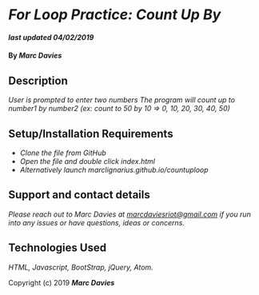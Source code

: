 # _For Loop Practice: Count Up By_

#### _last updated 04/02/2019_

#### By _**Marc Davies**_

## Description

_User is prompted to enter two numbers_
_The program will count up to number1 by number2 (ex: count to 50 by 10 => 0, 10, 20, 30, 40, 50)_

## Setup/Installation Requirements

* _Clone the file from GitHub_
* _Open the file and double click index.html_
* _Alternatively launch marclignarius.github.io/countuploop_

## Support and contact details

_Please reach out to Marc Davies at marcdaviesriot@gmail.com if you run into any issues or have questions, ideas or concerns._

## Technologies Used

_HTML, Javascript, BootStrap, jQuery, Atom._

Copyright (c) 2019 **_Marc Davies_**
